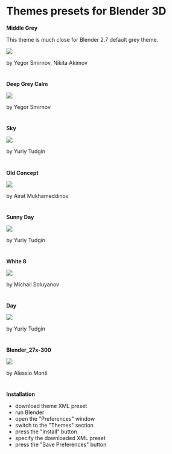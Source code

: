# Themes presets for Blender 3D

**Middle Grey**

This theme is much close for Blender 2.7 default grey theme.

<a href = "https://b3d.interplanety.org/wp-content/upload_content/2019/04/02-2.jpg"><img src = "https://b3d.interplanety.org/wp-content/upload_content/2019/04/02-2-400x300.jpg"></a>

by Yegor Smirnov, Nikita Akimov
#

**Deep Grey Calm**

<a href = "https://b3d.interplanety.org/wp-content/upload_content/2019/04/01-3.jpg"><img src = "https://b3d.interplanety.org/wp-content/upload_content/2019/04/01-3-400x300.jpg"></a>

by Yegor Smirnov
#

**Sky**

<a href = "https://b3d.interplanety.org/wp-content/upload_content/2019/04/00-7.jpg"><img src = "https://b3d.interplanety.org/wp-content/upload_content/2019/04/00-7-400x300.jpg"></a>

by Yuriy Tudgin
#

**Old Concept**

<a href = "https://b3d.interplanety.org/wp-content/upload_content/2019/05/01-1.jpg"><img src = "https://b3d.interplanety.org/wp-content/upload_content/2019/05/01-1-400x299.jpg"></a>

by Airat Mukhameddinov
#

**Sunny Day**

<a href = "https://b3d.interplanety.org/wp-content/upload_content/2019/09/01-8.jpg"><img src = "https://b3d.interplanety.org/wp-content/upload_content/2019/09/01-8-400x389.jpg"></a>

by Yuriy Tudgin
#

**White 8**

<a href = "https://b3d.interplanety.org/wp-content/upload_content/2020/03/01-2.jpg"><img src = "https://b3d.interplanety.org/wp-content/upload_content/2020/03/01-2-400x298.jpg"></a>

by Michail Soluyanov
#

**Day**

<a href = "https://b3d.interplanety.org/wp-content/upload_content/2021/11/day_theme-560x292.jpg"><img src = "https://b3d.interplanety.org/wp-content/upload_content/2021/11/day_theme-560x292.jpg"></a>

by Yuriy Tudgin
#

**Blender_27x-300**

<a href = "https://b3d.interplanety.org/wp-content/upload_content/2022/11/Blender_27x-300.jpg"><img src = "https://b3d.interplanety.org/wp-content/upload_content/2022/11/Blender_27x-300-560x280.jpg"></a>

by Alessio Monti
#

**Installation**

* download theme XML preset
* run Blender
* open the "Preferences" window
* switch to the "Themes" section
* press the "Install" button
* specify the downloaded XML preset
* press the "Save Preferences" button
